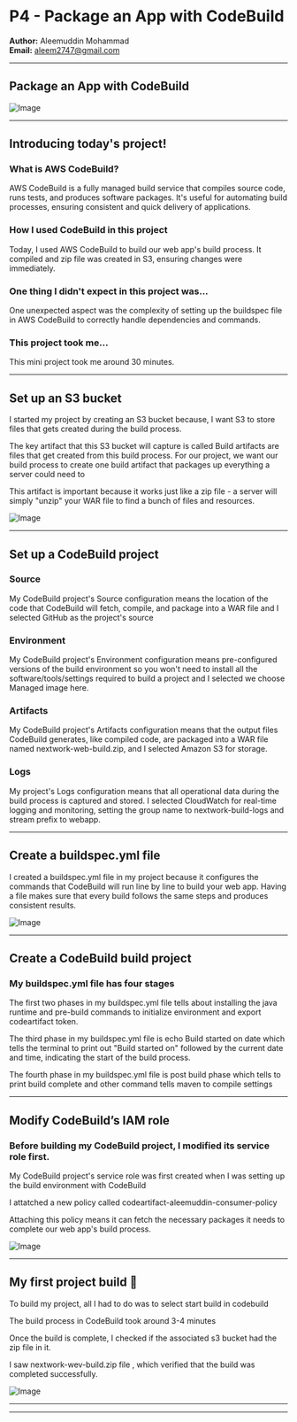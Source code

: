 
# P4 - Package an App with CodeBuild

**Author:** Aleemuddin Mohammad  
**Email:** aleem2747@gmail.com

---

## Package an App with CodeBuild

![Image](aws-devops-codebuild_52365514)

---

## Introducing today's project!

### What is AWS CodeBuild?

AWS CodeBuild is a fully managed build service that compiles source code, runs tests, and produces software packages. It's useful for automating build processes, ensuring consistent and quick delivery of applications.

### How I used CodeBuild in this project

Today, I used AWS CodeBuild to build our web app's build process. It compiled and zip file was created in S3, ensuring changes were immediately. 

### One thing I didn't expect in this project was...

One unexpected aspect was the complexity of setting up the buildspec file in AWS CodeBuild to correctly handle dependencies and commands.

### This project took me...

This  mini project took me around 30 minutes. 

---

## Set up an S3 bucket

I started my project by creating an S3 bucket because, I want S3 to store files that gets created during the build process. 

The key artifact that this S3 bucket will capture is called Build artifacts are files that get created from this build process. For our project, we want our build process to create one build artifact that packages up everything a server could need to

This artifact is important because it works just like a zip file - a server will simply "unzip" your WAR file to find a bunch of files and resources. 

![Image](aws-devops-codebuild_df9d97e6)

---

## Set up a CodeBuild project

### Source

My CodeBuild project's Source configuration means the location of the code that CodeBuild will fetch, compile, and package into a WAR file and I selected GitHub as the project's source

### Environment

My CodeBuild project's Environment configuration means  pre-configured versions of the build environment so you won't need to install all the software/tools/settings required to build a project and I selected  we choose Managed image here.

### Artifacts

My CodeBuild project's Artifacts configuration means that the output files CodeBuild generates, like compiled code, are packaged into a WAR file named nextwork-web-build.zip, and I selected Amazon S3 for storage.

### Logs

My project's Logs configuration means that all operational data during the build process is captured and stored. I selected CloudWatch for real-time logging and monitoring, setting the group name to nextwork-build-logs and stream prefix to webapp.

---

## Create a buildspec.yml file

I created a buildspec.yml file in my project because it configures the commands that CodeBuild will run line by line to build your web app. Having a file makes sure that every build follows the same steps and produces consistent results.

![Image](aws-devops-codebuild_35588a47)

---

## Create a CodeBuild build project

### My buildspec.yml file has four stages

The first two phases in my buildspec.yml file tells about installing the java runtime and pre-build commands to initialize environment and export codeartifact token.

The third phase in my buildspec.yml file is echo Build started on date which tells the terminal to print out "Build started on" followed by the current date and time, indicating the start of the build process.

The fourth phase in my buildspec.yml file is post build phase which tells to print build complete and other command tells maven to compile settings 

---

## Modify CodeBuild’s IAM role

### Before building my CodeBuild project, I modified its service role first. 

My CodeBuild project's service role was first created when I was setting up the build environment with CodeBuild

I attatched a new policy called codeartifact-aleemuddin-consumer-policy 

Attaching this policy means it can fetch the necessary packages it needs to complete our web app's build process.

![Image](aws-devops-codebuild_84fcff2a)

---

## My first project build 💪

To build my project, all I had to do was to select start build in codebuild

The build process in CodeBuild took around 3-4 minutes

Once the build is complete, I checked if the associated s3 bucket had the zip file in it. 

I saw nextwork-wev-build.zip file , which verified that the build was completed successfully. 

![Image](aws-devops-codebuild_d9cc6191)

---

---
